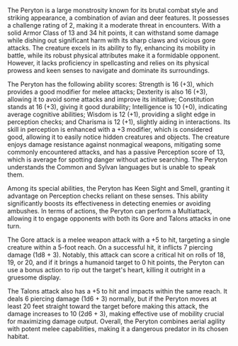 The Peryton is a large monstrosity known for its brutal combat style and striking appearance, a combination of avian and deer features. It possesses a challenge rating of 2, making it a moderate threat in encounters. With a solid Armor Class of 13 and 34 hit points, it can withstand some damage while dishing out significant harm with its sharp claws and vicious gore attacks. The creature excels in its ability to fly, enhancing its mobility in battle, while its robust physical attributes make it a formidable opponent. However, it lacks proficiency in spellcasting and relies on its physical prowess and keen senses to navigate and dominate its surroundings. 

The Peryton has the following ability scores: Strength is 16 (+3), which provides a good modifier for melee attacks; Dexterity is also 16 (+3), allowing it to avoid some attacks and improve its initiative; Constitution stands at 16 (+3), giving it good durability; Intelligence is 10 (+0), indicating average cognitive abilities; Wisdom is 12 (+1), providing a slight edge in perception checks; and Charisma is 12 (+1), slightly aiding in interactions. Its skill in perception is enhanced with a +3 modifier, which is considered good, allowing it to easily notice hidden creatures and objects. The creature enjoys damage resistance against nonmagical weapons, mitigating some commonly encountered attacks, and has a passive Perception score of 13, which is average for spotting danger without active searching. The Peryton understands the Common and Sylvan languages but is unable to speak them.

Among its special abilities, the Peryton has Keen Sight and Smell, granting it advantage on Perception checks reliant on these senses. This ability significantly boosts its effectiveness in detecting enemies or avoiding ambushes. In terms of actions, the Peryton can perform a Multiattack, allowing it to engage opponents with both its Gore and Talons attacks in one turn. 

The Gore attack is a melee weapon attack with a +5 to hit, targeting a single creature within a 5-foot reach. On a successful hit, it inflicts 7 piercing damage (1d8 + 3). Notably, this attack can score a critical hit on rolls of 18, 19, or 20, and if it brings a humanoid target to 0 hit points, the Peryton can use a bonus action to rip out the target's heart, killing it outright in a gruesome display. 

The Talons attack also has a +5 to hit and impacts within the same reach. It deals 6 piercing damage (1d6 + 3) normally, but if the Peryton moves at least 20 feet straight toward the target before making this attack, the damage increases to 10 (2d6 + 3), making effective use of mobility crucial for maximizing damage output. Overall, the Peryton combines aerial agility with potent melee capabilities, making it a dangerous predator in its chosen habitat.